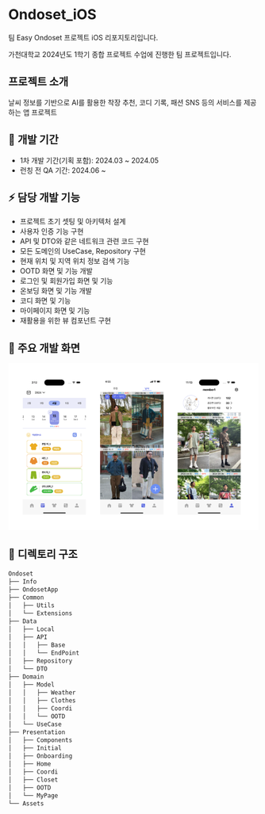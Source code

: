 # Ondoset_iOS
팀 Easy Ondoset 프로젝트 iOS 리포지토리입니다.

가천대학교 2024년도 1학기 종합 프로젝트 수업에 진행한 팀 프로젝트입니다.

## 프로젝트 소개
날씨 정보를 기반으로 AI를 활용한 착장 추천, 코디 기록, 패션 SNS 등의 서비스를 제공하는 앱 프로젝트

## 📆 개발 기간
- 1차 개발 기간(기획 포함): 2024.03 ~ 2024.05
- 런칭 전 QA 기간: 2024.06 ~

## ⚡ 담당 개발 기능
- 프로젝트 초기 셋팅 및 아키텍처 설계
- 사용자 인증 기능 구현
- API 및 DTO와 같은 네트워크 관련 코드 구현
- 모든 도메인의 UseCase, Repository 구현
- 현재 위치 및 지역 위치 정보 검색 기능
- OOTD 화면 및 기능 개발
- 로그인 및 회원가입 화면 및 기능
- 온보딩 화면 및 기능 개발
- 코디 화면 및 기능
- 마이페이지 화면 및 기능
- 재활용을 위한 뷰 컴포넌트 구현

## 📱 주요 개발 화면
![주요 개발 화면](https://github.com/letskooo/Ondoset_Mobile/blob/develop/image%2053.png)


## 📁 디렉토리 구조

```plaintext
Ondoset
├── Info
├── OndosetApp
├── Common
│   ├── Utils
│   └── Extensions
├── Data
│   ├── Local
│   ├── API
│   │   ├── Base
│   │   └── EndPoint
│   ├── Repository
│   └── DTO
├── Domain
│   ├── Model
│   │   ├── Weather
│   │   ├── Clothes
│   │   ├── Coordi
│   │   └── OOTD
│   └── UseCase
├── Presentation
│   ├── Components
│   ├── Initial
│   ├── Onboarding
│   ├── Home
│   ├── Coordi
│   ├── Closet
│   ├── OOTD
│   └── MyPage
└── Assets
